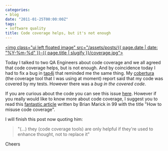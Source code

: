 ```yaml
---
categories:
- blog
date: "2011-01-25T00:00:00Z"
tags:
- software quality
title: Code coverage helps, but it's not enough
---
```


<a title="tap4j Cobertura report" href="http://tap4j.sourceforge.net/cobertura/index.html"><img class="ui left floated image" src="/assets/posts/{{ page.date | date: "%Y-%m-%d" }}-{{ page.title | slugify }}/coverage.jpg"></a>

Today I talked to two QA Engineers about code coverage and we all agreed that code coverage helps, but is not enough. And by coincidence today I had to fix a bug in <a title="tap4j - Test Anything Protocol API for Java" href="http://tap4j.sourceforge.net/">tap4j</a> that reminded me the same thing. My <a title="Cobertura homepage" href="http://cobertura.sourceforge.net/">cobertura</a> (the coverage tool that I was using at moment) report said that my code was covered by my tests. However there was a <em>bug in the covered code</em>.

If you are curious about the code you can see this issue <a title="tap4j BUG #3165200" href="http://sourceforge.net/tracker/?func=detail&amp;aid=3165200&amp;group_id=351793&amp;atid=1470124">here</a>. However if you really would like to know more about code coverage, I suggest you to read this <a title="How to misuse code coverage - Brian Marick" href="http://www.exampler.com/testing-com/writings/coverage.pdf">fantastic article</a> written by Brian Marick in 99 with the title "How to misuse code coverage".

I will finish this post now quoting him:

>"(...) they (code coverage tools) are only helpful if they're used to enhance thought, not to replace it"

Cheers
